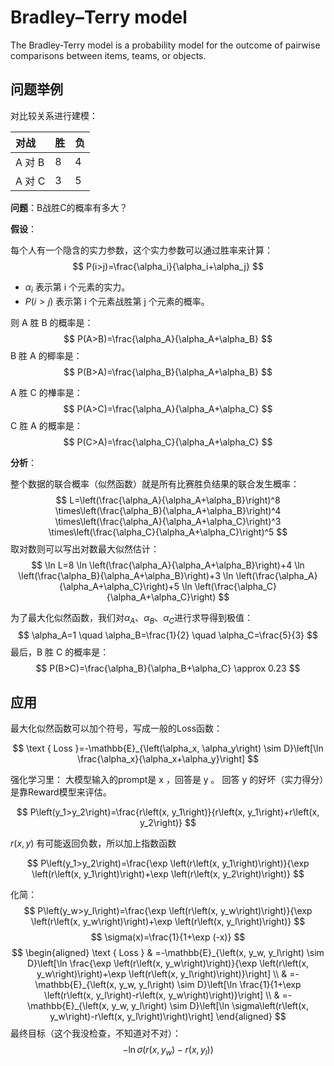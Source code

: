 # Bradley–Terry model

The Bradley-Terry model is a probability model for the outcome of pairwise comparisons between items, teams, or objects.

## 问题举例

对比较关系进行建模：

| 对战    | 胜   | 负   |
| :---- | :-- | :-- |
| A 对 B | 8   | 4   |
| A 对 C | 3   | 5   |

**问题**：B战胜C的概率有多大？

**假设**：

每个人有一个隐含的实力参数，这个实力参数可以通过胜率来计算：
$$
P(i>j)=\frac{\alpha_i}{\alpha_i+\alpha_j}
$$
- $\alpha_i$ 表示第 i 个元素的实力。
- $P(i>j)$ 表示第 i 个元素战胜第 j 个元素的概率。

则 A 胜 B 的概率是：
$$
P(A>B)=\frac{\alpha_A}{\alpha_A+\alpha_B}
$$
B 胜 A 的楖率是：
$$
P(B>A)=\frac{\alpha_B}{\alpha_A+\alpha_B}
$$

A 胜 C 的檋率是：
$$
P(A>C)=\frac{\alpha_A}{\alpha_A+\alpha_C}
$$
C 胜 A 的概率是：
$$
P(C>A)=\frac{\alpha_C}{\alpha_A+\alpha_C}
$$

**分析**：

整个数据的联合概率（似然函数）就是所有比赛胜负结果的联合发生概率：
$$
L=\left(\frac{\alpha_A}{\alpha_A+\alpha_B}\right)^8 \times\left(\frac{\alpha_B}{\alpha_A+\alpha_B}\right)^4 \times\left(\frac{\alpha_A}{\alpha_A+\alpha_C}\right)^3 \times\left(\frac{\alpha_C}{\alpha_A+\alpha_C}\right)^5
$$
取对数则可以写出对数最大似然估计：
$$
\ln L=8 \ln \left(\frac{\alpha_A}{\alpha_A+\alpha_B}\right)+4 \ln \left(\frac{\alpha_B}{\alpha_A+\alpha_B}\right)+3 \ln \left(\frac{\alpha_A}{\alpha_A+\alpha_C}\right)+5 \ln \left(\frac{\alpha_C}{\alpha_A+\alpha_C}\right)
$$

为了最大化似然函数，我们对$\alpha_A$、$\alpha_B$、$\alpha_C$进行求导得到极值：
$$
\alpha_A=1 \quad \alpha_B=\frac{1}{2} \quad \alpha_C=\frac{5}{3}
$$
最后，B 胜 C 的概率是：
$$
P(B>C)=\frac{\alpha_B}{\alpha_B+\alpha_C} \approx 0.23
$$

## 应用

最大化似然函数可以加个符号，写成一般的Loss函数：

$$
\text { Loss }=-\mathbb{E}_{\left(\alpha_x, \alpha_y\right) \sim D}\left[\ln \frac{\alpha_x}{\alpha_x+\alpha_y}\right]
$$

强化学习里：
大模型输入的prompt是 x ，回答是 y 。
回答 y 的好坏（实力得分）是靠Reward模型来评估。

$$
P\left(y_1>y_2\right)=\frac{r\left(x, y_1\right)}{r\left(x, y_1\right)+r\left(x, y_2\right)}
$$

$r(x, y)$ 有可能返回负数，所以加上指数函数

$$
P\left(y_1>y_2\right)=\frac{\exp \left(r\left(x, y_1\right)\right)}{\exp \left(r\left(x, y_1\right)\right)+\exp \left(r\left(x, y_2\right)\right)}
$$

化简：
$$
P\left(y_w>y_l\right)=\frac{\exp \left(r\left(x, y_w\right)\right)}{\exp \left(r\left(x, y_w\right)\right)+\exp \left(r\left(x, y_l\right)\right)}
$$
$$
\sigma(x)=\frac{1}{1+\exp (-x)}
$$
$$
\begin{aligned}
\text { Loss } & =-\mathbb{E}_{\left(x, y_w, y_l\right) \sim D}\left[\ln \frac{\exp \left(r\left(x, y_w\right)\right)}{\exp \left(r\left(x, y_w\right)\right)+\exp \left(r\left(x, y_l\right)\right)}\right] \\
& =-\mathbb{E}_{\left(x, y_w, y_l\right) \sim D}\left[\ln \frac{1}{1+\exp \left(r\left(x, y_l\right)-r\left(x, y_w\right)\right)}\right] \\
& =-\mathbb{E}_{\left(x, y_w, y_l\right) \sim D}\left[\ln \sigma\left(r\left(x, y_w\right)-r\left(x, y_l\right)\right)\right]
\end{aligned}
$$
最终目标（这个我没检查，不知道对不对）：
$$
-\ln \sigma\left(r\left(x, y_w\right)-r\left(x, y_l\right)\right)
$$


